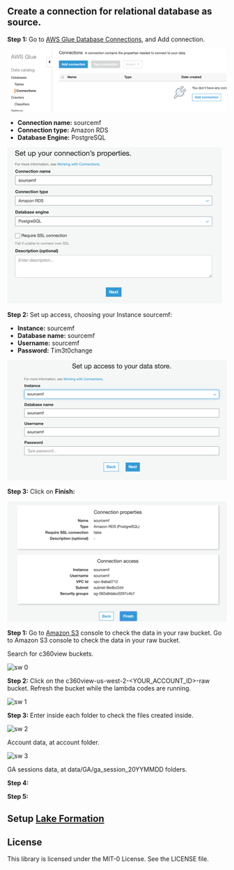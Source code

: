 ## Create a connection for relational database as source.


**Step 1:** Go to [AWS Glue Database Connections](https://us-west-2.console.aws.amazon.com/glue/home?region=us-west-2#catalog:tab=connections), and Add connection.

![bp 0](pic-bp00.png)

*	**Connection name:** sourcemf
*	**Connection type:** Amazon RDS
*	**Database Engine:** PostgreSQL



![cf 1](pic-bp01.png)


**Step 2:** Set up access, choosing your Instance sourcemf:

*	**Instance:** sourcemf
*	**Database name:** sourcemf
*	**Username:** sourcemf
*	**Password:** Tim3t0change

![cf 2](pic-bp02.png)


**Step 3:** Click on **Finish:**

![cf 3](pic-bp03.png)





**Step 1:** Go to [Amazon S3](https://s3.console.aws.amazon.com/s3/home?region=us-west-2) console to check the data in your raw bucket.
Go to Amazon S3 console to check the data in your raw bucket.

Search for c360view buckets.

![sw 0](pic-sw00.png)


**Step 2:** Click on the c360view-us-west-2-<YOUR_ACCOUNT_ID>-raw bucket.
Refresh the bucket while the lambda codes are running.

![sw 1](pic-sw01.png)


**Step 3:** Enter inside each folder to check the files created inside.

![sw 2](pic-sw02.png)

Account data, at account folder.

![sw 3](pic-sw03.png)

GA sessions data, at data/GA/ga_session_20YYMMDD folders.


**Step 4:**

**Step 5:**


## Setup [Lake Formation](../lakeformation/README.md)


## License

This library is licensed under the MIT-0 License. See the LICENSE file.
